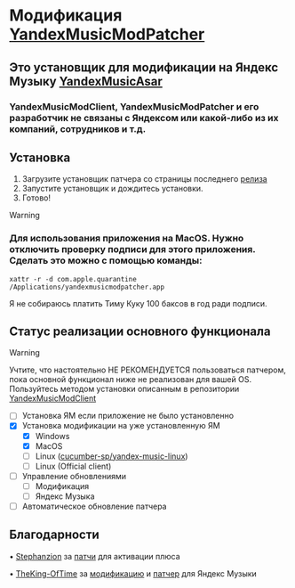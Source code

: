 # Модификация [YandexMusicModPatcher](https://github.com/TheKing-OfTime/YandexMusicModPatcher)

## Это установщик для модификации на Яндекс Музыку [YandexMusicAsar](https://github.com/DarkPlayOff/YandexMusicAsar)
### YandexMusicModClient, YandexMusicModPatcher и его разработчик не связаны с Яндексом или какой-либо из их компаний, сотрудников и т.д.

## Установка
1. Загрузите установщик патчера со страницы последнего [релиза](https://github.com/DarkPlayOff/YandexMusicModPatcher/releases/latest)
2. Запустите установщик и дождитесь установки.
3. Готово!

> [!WARNING]  
> ### Для использования приложения на MacOS. Нужно отключить проверку подписи для этого приложения. Сделать это можно с помощью команды:
> `xattr -r -d com.apple.quarantine /Applications/yandexmusicmodpatcher.app`
>
> Я не собираюсь платить Тиму Куку 100 баксов в год ради подписи.

## Статус реализации основного функционала
> [!WARNING]  
> Учтите, что настоятельно НЕ РЕКОМЕНДУЕТСЯ пользоваться патчером, пока основной функционал ниже не реализован для вашей OS.
> Пользуйтесь методом установки описанным в репозитории [YandexMusicModClient](https://github.com/DarkPlayOff/YandexMusicAsar)

- [ ] Установка ЯМ если приложение не было установленно
- [x] Установка модификации на уже установленную ЯМ
  - [x] Windows
  - [x] MacOS
  - [ ] Linux ([cucumber-sp/yandex-music-linux](https://github.com/cucumber-sp/yandex-music-linux))
  - [ ] Linux (Official client)
- [ ] Управление обновлениями
  - [ ] Модификация
  - [ ] Яндекс Музыка
- [ ] Автоматическое обновление патчера

## Благодарности
 • [Stephanzion](https://github.com/Stephanzion) за [патчи](https://github.com/Stephanzion/YandexMusicBetaMod) для активации плюса
 
 • [TheKing-OfTime](https://github.com/TheKing-OfTime) за [модификацию](https://github.com/TheKing-OfTime/YandexMusicModClient) и [патчер](https://github.com/TheKing-OfTime/YandexMusicModPatcher) для Яндекс Музыки
